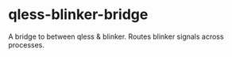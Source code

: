 qless-blinker-bridge
====================

A bridge to between qless &amp; blinker. Routes blinker signals across processes.